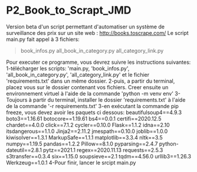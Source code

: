 # P2_Book_to_Scrapt_JMD
Version beta d'un script permettant d'automatiser un système de surveillance des prix sur un site web : http://books.toscrape.com/
Le script main.py fait appel à 3 fichiers:
  > book_infos.py 
  > all_book_in_category.py
  > all_category_link.py

Pour executer ce programme, vous devrez suivre les instructions suivantes:
 1-télécharger les scripts: 'main.py, 'book_infos.py', 'all_book_in_category.py', 'all_category_link.py' et le fichier 'requirements.txt' dans un même dossier.
 2-puis, a partir du terminal, placez vous sur le dossier contenant vos fichiers. Creer ensuite un environnement virtuel à l'aide de la commande 'python -m venv env'
 3-Toujours à partir du terminal, installer le dossier 'requirements.txt' à l'aide de la commande '-r requirements.txt'
 3-en exécutant la commande pip freeze, vous devez avoir les paquets ci dessous:
                beautifulsoup4==4.9.3
                boto3==1.16.61
                botocore==1.19.61
                bs4==0.0.1
                certifi==2020.12.5
                chardet==4.0.0
                click==7.1.2
                cycler==0.10.0
                Flask==1.1.2
                idna==2.10
                itsdangerous==1.1.0
                Jinja2==2.11.2
                jmespath==0.10.0
                joblib==1.0.0
                kiwisolver==1.3.1
                MarkupSafe==1.1.1
                matplotlib==3.3.4
                nltk==3.5
                numpy==1.19.5
                pandas==1.2.2
                Pillow==8.1.0
                pyparsing==2.4.7
                python-dateutil==2.8.1
                pytz==2021.1
                regex==2020.11.13
                requests==2.5.3
                s3transfer==0.3.4
                six==1.15.0
                soupsieve==2.1
                tqdm==4.56.0
                urllib3==1.26.3
                Werkzeug==1.0.1
  4-Pour finir, lancer le srcipt main.py



